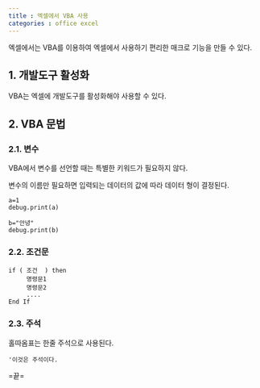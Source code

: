 ```yaml
---
title : 엑셀에서 VBA 사용
categories : office excel
---
```


엑셀에서는 VBA를 이용하여 엑셀에서 사용하기 편리한 매크로 기능을 만들 수 있다. 

## 1. 개발도구 활성화 

VBA는 엑셀에 개발도구를 활성화해야 사용할 수 있다. 

## 2. VBA 문법

### 2.1. 변수 

VBA에서 변수를 선언할 때는 특별한 키워드가 필요하지 않다. 

변수의 이름만 필요하면 입력되는 데이터의 값에 따라 데이터 형이 결정된다.

~~~vba
a=1
debug.print(a)

b="안녕"
debug.print(b)
~~~

### 2.2. 조건문

~~~vba
if ( 조건  ) then 
     명령문1
     명령문2
     ....
End If
~~~

### 2.3. 주석

홀따옴표는 한줄 주석으로 사용된다.

~~~vba
'이것은 주석이다.
~~~

=끝=